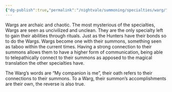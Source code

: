 ```yaml
---
{"dg-publish":true,"permalink":"/nightvale/summoning/specialties/warg/"}
---
```



Wargs are archaic and chaotic. The most mysterious of the specialties, Wargs are seen as uncivilized and unclean. They are the only specialty left to gain their abilities through rituals. Just as the Hunters have their bonds so to do the Wargs. Wargs become one with their summons, something seen as taboo within the current times. Having a strong connection to their summons allows them to have a higher form of communication, being able to telepathically connect to their summons as apposed to the magical translation the other specialties have.

  

The Warg’s words are “My companion is me”, their oath refers to their connections to their summons. To a Warg, their summon’s accomplishments are their own, the reverse is also true.

